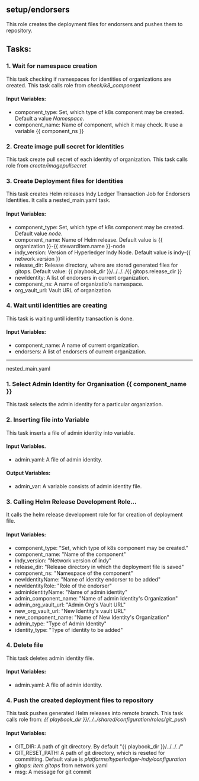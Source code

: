 [//]: # (##############################################################################################)
[//]: # (Copyright Accenture. All Rights Reserved.)
[//]: # (SPDX-License-Identifier: Apache-2.0)
[//]: # (##############################################################################################)

## setup/endorsers
This role creates the deployment files for endorsers and pushes them to repository.

## Tasks:
### 1. Wait for namespace creation
This task checking if namespaces for identities of organizations are created.
This task calls role from *check/k8_component*
#### Input Variables:
 - component_type: Set, which type of k8s component may be created. Default a value *Namespace*.
 - component_name: Name of component, which it may check. It use a variable {{ component_ns }}
### 2. Create image pull secret for identities
This task create pull secret of each identity of organization.
This task calls role from *create/imagepullsecret*
### 3. Create Deployment files for Identities
This task creates Helm releases Indy Ledger Transaction Job for Endorsers Identities.
It calls a nested_main.yaml task.
#### Input Variables:
 - component_type: Set, which type of k8s component may be created. Default value *node*.
 - component_name: Name of Helm release. Default value is {{ organization }}-{{ stewardItem.name }}-node
 - indy_version: Version of Hyperledger Indy Node. Default value is indy-{{ network.version }}
 - release_dir: Release directory, where are stored generated files for gitops. Default value: {{ playbook_dir }}/../../../{{ gitops.release_dir }}
 - newIdentity: A list of endorsers in current organization.
 - component_ns: A name of organizatio's namespace.
 - org_vault_url: Vault URL of organization
### 4. Wait until identities are creating
This task is waiting until identity transaction is done.
#### Input Variables:
 - component_name: A name of current organization.
 - endorsers: A list of endorsers of current organization.

---------------------------------------------------------------------------------------
nested_main.yaml

### 1. Select Admin Identity for Organisation {{ component_name }}
This task selects the admin identity for a particular organization.

### 2. Inserting file into Variable
This task inserts a file of admin identity into variable.
#### Input Variables.
 - admin.yaml: A file of admin identity.
#### Output Variables:
 - admin_var: A variable consists of admin identity file.

### 3. Calling Helm Release Development Role...
It calls the helm release development role for for creation of deployment file.
#### Input Variables:
 - component_type: "Set, which type of k8s component may be created."
-  component_name: "Name of the component"
-  indy_version: "Network version of indy"
-  release_dir: "Release directory in which the deployment file is saved"
- component_ns: "Namespace of the component"
-  newIdentityName: "Name of identity endorser to be added"
-  newIdentityRole: "Role of the endorser"
-  adminIdentityName: "Name of admin identity"
-  admin_component_name: "Name of admin Identity's Organization"
-  admin_org_vault_url: "Admin Org's Vault URL"
-  new_org_vault_url: "New Identity's vault URL"
-  new_component_name: "Name of New Identity's Organization"
- admin_type: "Type of Admin Identity"
- identity_type: "Type of identity to be added"

### 4. Delete file
This task deletes admin identity file.
#### Input Variables:
 - admin.yaml: A file of admin identity.

### 4. Push the created deployment files to repository
This task pushes generated Helm releases into remote branch.
This task calls role from: *{{ playbook_dir }}/../../shared/configuration/roles/git_push*
#### Input Variables:
 - GIT_DIR: A path of git directory. By default "{{ playbook_dir }}/../../../"
 - GIT_RESET_PATH: A path of git directory, which is reseted for committing. Default value is *platforms/hyperledger-indy/configuration*
 - gitops: *item.gitops* from network.yaml
 - msg: A message for git commit
